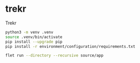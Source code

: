 # trekr

Trekr


```bash
python3 -m venv .venv
source .venv/bin/activate
pip install --upgrade pip
pip install -r environment/configuration/requirements.txt
```


```bash
flet run --directory --recursive source/app
```
